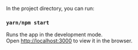 In the project directory, you can run:

### `yarn/npm start`

Runs the app in the development mode. <br/>
Open [http://localhost:3000](http://localhost:3000) to view it in the browser.


